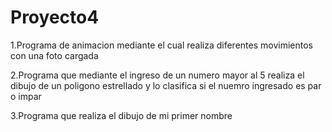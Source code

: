 # Proyecto4

1.Programa de animacion mediante el cual realiza diferentes movimientos con una foto cargada


2.Programa que mediante el ingreso de un numero mayor al 5 realiza el dibujo de un poligono estrellado y lo clasifica si el nuemro ingresado es par o impar

3.Programa que realiza el dibujo de mi primer nombre
